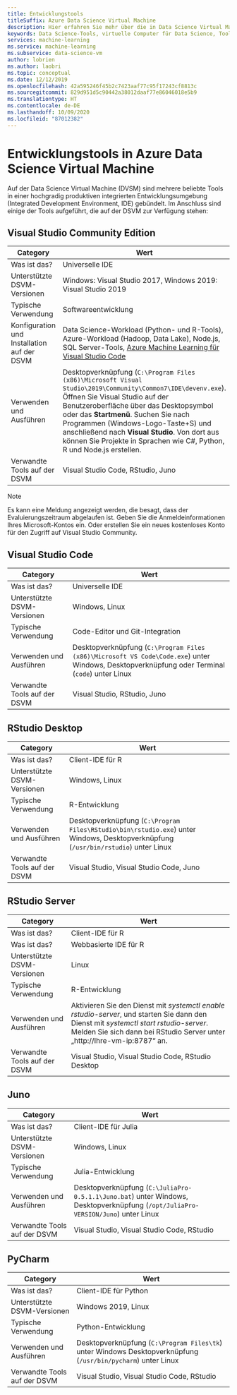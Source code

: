 ```yaml
---
title: Entwicklungstools
titleSuffix: Azure Data Science Virtual Machine
description: Hier erfahren Sie mehr über die in Data Science Virtual Machine verfügbaren Tools und integrierten Entwicklungsumgebungen.
keywords: Data Science-Tools, virtuelle Computer für Data Science, Tools für Data Science, Linux Data Science
services: machine-learning
ms.service: machine-learning
ms.subservice: data-science-vm
author: lobrien
ms.author: laobri
ms.topic: conceptual
ms.date: 12/12/2019
ms.openlocfilehash: 42a595246f45b2c7423aaf77c95f17243cf8813c
ms.sourcegitcommit: 829d951d5c90442a38012daaf77e86046018e5b9
ms.translationtype: HT
ms.contentlocale: de-DE
ms.lasthandoff: 10/09/2020
ms.locfileid: "87012382"
---
```

# <a name="development-tools-on-the-azure-data-science-virtual-machine"></a>Entwicklungstools in Azure Data Science Virtual Machine

Auf der Data Science Virtual Machine (DVSM) sind mehrere beliebte Tools in einer hochgradig produktiven integrierten Entwicklungsumgebung (Integrated Development Environment, IDE) gebündelt. Im Anschluss sind einige der Tools aufgeführt, die auf der DSVM zur Verfügung stehen:

## <a name="visual-studio-community-edition"></a>Visual Studio Community Edition

| Category | Wert |
| ------------- | ------------- |
| Was ist das?   | Universelle IDE      |
| Unterstützte DSVM-Versionen      | Windows: Visual Studio 2017, Windows 2019: Visual Studio 2019      |
| Typische Verwendung      | Softwareentwicklung    |
| Konfiguration und Installation auf der DSVM      | Data Science-Workload (Python- und R-Tools), Azure-Workload (Hadoop, Data Lake), Node.js, SQL Server-Tools, [Azure Machine Learning für Visual Studio Code](https://github.com/Microsoft/vs-tools-for-ai)    |
| Verwenden und Ausführen      | Desktopverknüpfung (`C:\Program Files (x86)\Microsoft Visual Studio\2019\Community\Common7\IDE\devenv.exe`). Öffnen Sie Visual Studio auf der Benutzeroberfläche über das Desktopsymbol oder das **Startmenü**. Suchen Sie nach Programmen (Windows-Logo-Taste+S) und anschließend nach **Visual Studio**. Von dort aus können Sie Projekte in Sprachen wie C#, Python, R und Node.js erstellen.   |
| Verwandte Tools auf der DSVM      |     Visual Studio Code, RStudio, Juno  |

> [!NOTE]
> Es kann eine Meldung angezeigt werden, die besagt, dass der Evaluierungszeitraum abgelaufen ist. Geben Sie die Anmeldeinformationen Ihres Microsoft-Kontos ein. Oder erstellen Sie ein neues kostenloses Konto für den Zugriff auf Visual Studio Community.

## <a name="visual-studio-code"></a>Visual Studio Code 

| Category | Wert |
| ------------- | ------------- |
| Was ist das?   | Universelle IDE      |
| Unterstützte DSVM-Versionen      | Windows, Linux     |
| Typische Verwendung      | Code-Editor und Git-Integration   |
| Verwenden und Ausführen      | Desktopverknüpfung (`C:\Program Files (x86)\Microsoft VS Code\Code.exe`) unter Windows, Desktopverknüpfung oder Terminal (`code`) unter Linux    |
| Verwandte Tools auf der DSVM      |     Visual Studio, RStudio, Juno  |

## <a name="rstudio-desktop"></a>RStudio Desktop

| Category | Wert |
| ------------- | ------------- |
| Was ist das?   | Client-IDE für R   |
| Unterstützte DSVM-Versionen      | Windows, Linux      |
| Typische Verwendung      |  R-Entwicklung     |
| Verwenden und Ausführen      | Desktopverknüpfung (`C:\Program Files\RStudio\bin\rstudio.exe`) unter Windows, Desktopverknüpfung (`/usr/bin/rstudio`) unter Linux      |
| Verwandte Tools auf der DSVM      |   Visual Studio, Visual Studio Code, Juno      |

## <a name="rstudio-server"></a>RStudio Server

| Category | Wert |
| ------------- | ------------- |
| Was ist das?   | Client-IDE für R   |
| Was ist das?   | Webbasierte IDE für R    |
| Unterstützte DSVM-Versionen      | Linux      |
| Typische Verwendung      |  R-Entwicklung     |
| Verwenden und Ausführen      | Aktivieren Sie den Dienst mit _systemctl enable rstudio-server_, und starten Sie dann den Dienst mit _systemctl start rstudio-server_. Melden Sie sich dann bei RStudio Server unter „http:\//Ihre-vm-ip:8787“ an.       |
| Verwandte Tools auf der DSVM      |   Visual Studio, Visual Studio Code, RStudio Desktop      |

## <a name="juno"></a>Juno 

| Category | Wert |
| ------------- | ------------- |
| Was ist das?   | Client-IDE für Julia   |
| Unterstützte DSVM-Versionen      | Windows, Linux      |
| Typische Verwendung      |  Julia-Entwicklung     |
| Verwenden und Ausführen      | Desktopverknüpfung (`C:\JuliaPro-0.5.1.1\Juno.bat`) unter Windows, Desktopverknüpfung (`/opt/JuliaPro-VERSION/Juno`) unter Linux      |
| Verwandte Tools auf der DSVM      |   Visual Studio, Visual Studio Code, RStudio      |

## <a name="pycharm"></a>PyCharm

| Category | Wert |
| ------------- | ------------- |
| Was ist das?   | Client-IDE für Python    |
| Unterstützte DSVM-Versionen      | Windows 2019, Linux      |
| Typische Verwendung      |  Python-Entwicklung     |
| Verwenden und Ausführen      | Desktopverknüpfung (`C:\Program Files\tk`) unter Windows Desktopverknüpfung (`/usr/bin/pycharm`) unter Linux      |
| Verwandte Tools auf der DSVM      |   Visual Studio, Visual Studio Code, RStudio      |
